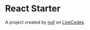 # React Starter
A project created by [null](https://github.com/joseluisballe) on [LiveCodes](https://livecodes.io).